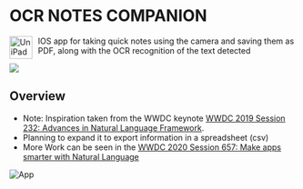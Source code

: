 # OCR NOTES COMPANION 
<img src="./UniPad/UniPad/Assets.xcassets/AppIcon.appiconset/UniPad icon-1.png"
     alt="UniPad Icon"
     style="float: left; margin-right: 10px;"
     width="40" height="40" />

IOS app for taking quick notes using the camera and saving them as PDF, along with the OCR recognition of the text detected

![](https://github.com/mihaialexandruteodor/mihaialexandruteodor/blob/master/repoImages/UniPad/promo.gif?raw=true)

## Overview

- Note: Inspiration taken from the WWDC keynote [WWDC 2019 Session 232: Advances in Natural Language Framework](https://developer.apple.com/videos/play/wwdc2019/232/).
- Planning to expand it to export information in a spreadsheet (csv)
- More Work can be seen in the [WWDC 2020 Session 657: Make apps smarter with Natural Language](https://developer.apple.com/videos/play/wwdc2020/10657)

![App](https://i.pinimg.com/originals/04/87/5b/04875b50042d589e9b4a54295e1a7219.jpg)
